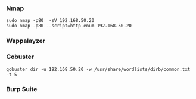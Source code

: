 ### Nmap

```
sudo nmap -p80  -sV 192.168.50.20
sudo nmap -p80 --script=http-enum 192.168.50.20
```

### Wappalayzer

### Gobuster

```
gobuster dir -u 192.168.50.20 -w /usr/share/wordlists/dirb/common.txt -t 5
```

### Burp Suite


